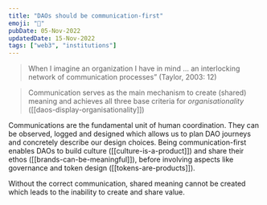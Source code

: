 ```yaml
---
title: "DAOs should be communication-first"
emoji: "📢"
pubDate: 05-Nov-2022
updatedDate: 15-Nov-2022
tags: ["web3", "institutions"]
---
```


> When I imagine an organization I have in mind ... an interlocking network of communication processes” (Taylor, 2003: 12)

> Communication serves as the main mechanism to create (shared) meaning and achieves all three base criteria for _organisationality_ ([[daos-display-organisationality]])

Communications are the fundamental unit of human coordination. They can be observed, logged and designed which allows us to plan DAO journeys and concretely describe our design choices. Being communication-first enables DAOs to build culture ([[culture-is-a-product]]) and share their ethos ([[brands-can-be-meaningful]]), before involving aspects like governance and token design ([[tokens-are-products]]).

Without the correct communication, shared meaning cannot be created which leads to the inability to create and share value.